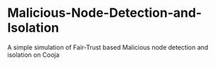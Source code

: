 # Malicious-Node-Detection-and-Isolation
A simple simulation of Fair-Trust based Malicious node detection and isolation on Cooja
